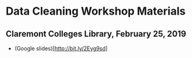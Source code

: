 # Data Cleaning Workshop Materials
## Claremont Colleges Library, February 25, 2019

* (Google slides)[http://bit.ly/2Eyg9sd]
